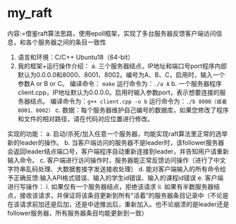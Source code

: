 # my_raft
内容:=借鉴raft算法思路，使用epoll框架，实现了多台服务器反馈客户端访问信息，和各个服务器之间的条目一致性
1. 语言和环境：C/C++   Ubuntu18（64-bit）
3. 我的框架+运行操作介绍：
  a. 三个服务器结点，IP地址和端口号port程序内部默认为0.0.0.0和8000、8001、8002。编号为A、B、C，启用时，输入一个参数A or B or C。
编译命令： `make`
运行命令为：`./a A`
  b. 一个服务器程序client.cpp，IP地址默认为0.0.0.0。启用时输入参数port，表示想要连接的服务器结点。
编译命令为：`g++ client.cpp -o b`
运行命令为：`./b 8000（或者8001、8002）`
  c. 数据：每个服务器维护自己编号的数据库，如果您修改了程序和文件的相对路径，请在代码对应位置进行修改。
  
实现的功能：
  a. 启动/杀死/加入任意一个服务器，均能实现raft算法里正常的选举新的leader的操作。
  b. 当客户端访问的服务器不是leader时，该follower服务器会返回leader结点端口号，客户端程序自动重新连接到leader，并告知用户请重新输入命令。
  c. 客户端进行访问操作时，服务器能正常反馈访问操作（进行了中文字符串乱码处理、大数据套接字发送接收处理）
  d. 能对客户端输入的所有命令给予正确反馈:输入API格式错误、输入的学生id错误、输入的课程id错误
  e. 客户端进行写操作：
    ⅰ. 如果仅有一个服务器结点，拒绝该请求
    ⅱ. 如果有半数服务器结点，接收该请求，并保证将该条目更新到所有“活着”的服务器条目记录中（不论是在该请求前加还是后加，还是中途推出后，重新加入。也不论崩溃的是leader还是follower服务器，所有服务器条目均能更新到一致）
